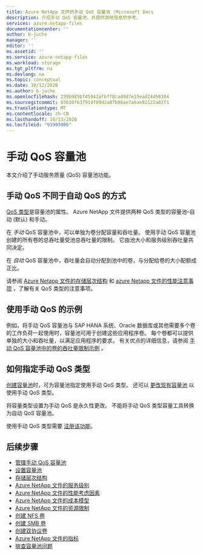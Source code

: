 ```yaml
---
title: Azure NetApp 文件的手动 QoS 容量池 |Microsoft Docs
description: 介绍手动 QoS 容量池，并提供其他信息的参考。
services: azure-netapp-files
documentationcenter: ''
author: b-juche
manager: ''
editor: ''
ms.assetid: ''
ms.service: azure-netapp-files
ms.workload: storage
ms.tgt_pltfrm: na
ms.devlang: na
ms.topic: conceptual
ms.date: 10/12/2020
ms.author: b-juche
ms.openlocfilehash: 239b985bf45942afbff8ca49d7e15ead24456304
ms.sourcegitcommit: 83610f637914f09d2a87b98ae7a6ae92122a02f1
ms.translationtype: MT
ms.contentlocale: zh-CN
ms.lasthandoff: 10/13/2020
ms.locfileid: "91993986"
---
```

# <a name="manual-qos-capacity-pool"></a>手动 QoS 容量池

本文介绍了手动服务质量 (QoS) 容量池功能。

## <a name="how-manual-qos-differs-from-auto-qos"></a>手动 QoS 不同于自动 QoS 的方式

[QoS 类型](azure-netapp-files-understand-storage-hierarchy.md#qos_types)是容量池的属性。 Azure NetApp 文件提供两种 QoS 类型的容量池–自动 (默认) 和手动。  

在 *手动* QoS 容量池中，可以单独为卷分配容量和吞吐量。 使用手动 QoS 容量池创建的所有卷的总吞吐量受池总吞吐量的限制。 它由池大小和服务级别吞吐量共同决定。 

在 *自动* QoS 容量池中，吞吐量会自动分配到池中的卷，与分配给卷的大小配额成正比。  

请参阅 [Azure Netapp 文件的存储层次结构](azure-netapp-files-understand-storage-hierarchy.md) 和 [azure Netapp 文件的性能注意事项](azure-netapp-files-performance-considerations.md) ，了解有关 QoS 类型的注意事项。

## <a name="example-of-using-manual-qos"></a>使用手动 QoS 的示例

例如，将手动 QoS 容量池与 SAP HANA 系统、Oracle 数据库或其他需要多个卷的工作负荷一起使用时，容量池可用于创建这些应用程序卷。  每个卷都可以提供单独的大小和吞吐量，以满足应用程序的要求。  有关优点的详细信息，请参阅 [手动 QoS 容量池中的卷的吞吐量限制示例](azure-netapp-files-service-levels.md#throughput-limit-examples-of-volumes-in-a-manual-qos-capacity-pool) 。  

## <a name="how-to-specify-the-manual-qos-type"></a>如何指定手动 QoS 类型

[创建容量池](azure-netapp-files-set-up-capacity-pool.md)时，可为容量池指定使用手动 QoS 类型。  还可以 [更改现有容量池](manage-manual-qos-capacity-pool.md#change-to-qos) 以使用手动 QoS 类型。 

将容量类型设置为手动 QoS 是永久性更改。 不能将手动 QoS 类型容量工具转换为自动 QoS 容量池。 

使用手动 QoS 类型需要 [注册该功能](manage-manual-qos-capacity-pool.md#register-the-feature)。  

## <a name="next-steps"></a>后续步骤

* [管理手动 QoS 容量池](manage-manual-qos-capacity-pool.md)
* [设置容量池](azure-netapp-files-set-up-capacity-pool.md)
* [存储层次结构](azure-netapp-files-understand-storage-hierarchy.md) 
* [Azure NetApp 文件的服务级别](azure-netapp-files-service-levels.md)
* [Azure NetApp 文件的性能考虑因素](azure-netapp-files-performance-considerations.md)
* [Azure NetApp 文件的成本模型](azure-netapp-files-cost-model.md)
* [Azure NetApp 文件的资源限制](azure-netapp-files-resource-limits.md)
* [创建 NFS 卷](azure-netapp-files-create-volumes.md)
* [创建 SMB 卷](azure-netapp-files-create-volumes-smb.md)
* [创建双协议卷](create-volumes-dual-protocol.md)
* [Azure NetApp 文件的指标](azure-netapp-files-metrics.md)
* [排查容量池问题](troubleshoot-capacity-pools.md)
